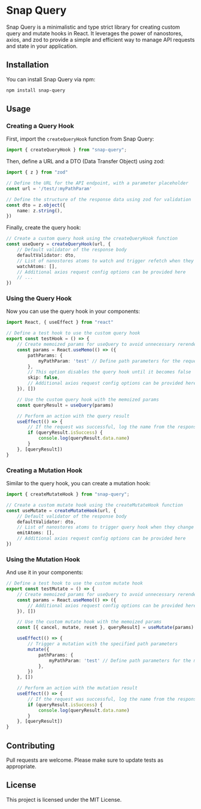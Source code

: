 # Snap Query

Snap Query is a minimalistic and type strict library for creating custom query and mutate hooks in React. It leverages the power of nanostores, axios, and zod to provide a simple and efficient way to manage API requests and state in your application.

## Installation

You can install Snap Query via npm:

```bash
npm install snap-query
```

## Usage

### Creating a Query Hook

First, import the `createQueryHook` function from Snap Query:

```ts
import { createQueryHook } from "snap-query";
```

Then, define a URL and a DTO (Data Transfer Object) using zod:

```ts
import { z } from "zod"

// Define the URL for the API endpoint, with a parameter placeholder
const url = '/test/:myPathParam'

// Define the structure of the response data using zod for validation
const dto = z.object({
    name: z.string(),
})
```

Finally, create the query hook:

```ts
// Create a custom query hook using the createQueryHook function
const useQuery = createQueryHook(url, {
    // Default validator of the response body
    defaultValidator: dto,
    // List of nanostores atoms to watch and trigger refetch when they change
    watchAtoms: [],
    // Additional axios request config options can be provided here
    // ...
})
```
### Using the Query Hook

Now you can use the query hook in your components:

```ts
import React, { useEffect } from "react"

// Define a test hook to use the custom query hook
export const testHook = () => {
    // Create memoized params for useQuery to avoid unnecessary rerenders
    const params = React.useMemo(() => ({
        pathParams: {
            myPathParam: 'test' // Define path parameters for the request
        },
        // This option disables the query hook until it becomes false
        skip: false,
        // Additional axios request config options can be provided here
    }), [])

    // Use the custom query hook with the memoized params
    const queryResult = useQuery(params)

    // Perform an action with the query result
    useEffect(() => {
        // If the request was successful, log the name from the response data
        if (queryResult.isSuccess) {
            console.log(queryResult.data.name)
        }
    }, [queryResult])
}
```

### Creating a Mutation Hook

Similar to the query hook, you can create a mutation hook:

```ts
import { createMutateHook } from "snap-query";

// Create a custom mutate hook using the createMutateHook function
const useMutate = createMutateHook(url, {
    // Default validator of the response body
    defaultValidator: dto,
    // List of nanostores atoms to trigger query hook when they change to update them
    emitAtoms: [],
    // Additional axios request config options can be provided here
})
```

### Using the Mutation Hook

And use it in your components:

```ts
// Define a test hook to use the custom mutate hook
export const testMutate = () => {
    // Create memoized params for useQuery to avoid unnecessary rerenders
    const params = React.useMemo(() => ({
        // Additional axios request config options can be provided here
    }), [])

    // Use the custom mutate hook with the memoized params
    const [{ cancel, mutate, reset }, queryResult] = useMutate(params)

    useEffect(() => {
        // Trigger a mutation with the specified path parameters
        mutate({
            pathParams: {
                myPathParam: 'test' // Define path parameters for the mutation
            },
        })
    }, [])

    // Perform an action with the mutation result
    useEffect(() => {
        // If the request was successful, log the name from the response data
        if (queryResult.isSuccess) {
            console.log(queryResult.data.name)
        }
    }, [queryResult])
}
```

## Contributing

Pull requests are welcome. Please make sure to update tests as appropriate.

## License
This project is licensed under the MIT License.

